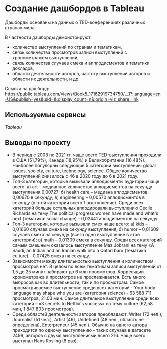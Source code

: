 # Создание дашбордов в Tableau

Дашборды основаны на данных о TED-конференциях различных странах мира.

В частности дашборды демонстрируют:
- количество выступлений по странам и тематикам,
- связь количества просмотров записи выступлений с хронометражем выступлений,
- связь количества случаев смеха и апплодисментов и тематики докладов,
- области деятельности авторов, частоту выступлений авторов и области их деятельности, и др. 

Ссылка на дашборд: https://public.tableau.com/views/Book5_17162919734750/__1?:language=en-US&publish=yes&:sid=&:display_count=n&:origin=viz_share_link 

## Используемые сервисы
*Tableau*  

## Выводы по проекту
- В период с 2008 по 2021 гг.  чаще всего TED-выступления проходили в США (51,79%), Канаде (18,95%) и Великобритании (16,48%). Наиболее популярны следующие 5 категорий выступлений: global issues, society,  culture, technology, science. Общее количество выступлений снизилось с 46 в 2020 году до 6 в 2021 году.
- Топ-3 категории, которые вызывали аплодисменты аудитории чаще всего: а) art – медианное количество аплодисментов на секунду выступления 0,00727; б) health care – медиана аплодисментов 0,00670 в секунду; в) engineering – 0,00570 аплодисментов в секунду (в этой категории всего 1 выступление). Среди всех категорий больше остальных аплодировали выступлению Cecile Richards на тему The political progress women have made and what's next (тематика: social change) - 0,02441 аплодисментов на секунду. 
- Топ-3 категории, которые вызывали смех чаще всего: а) kids – 0,01660 случаев смеха на секунду выступления; б) humor – 0,01609 случаев смеха на секунду (всего одно выступление в этой категории); в) math – 0,01309 смеха в секунду. Среди всех категорий самым смешным оказалось выступление Maz Jobrani на тему «A Saudi, an Indian and an Iranian walk into a Qatari bar» (тематика culture) - 0,07425 смеха на секунду. 
- Зависимости между длительностью выступления и количеством просмотров нет. В целом по всем тематикам записи выступлений от 1,5 до 25 минут набирают до 6 млн просмотров. Корреляции хронометража и просмотров не прослеживается. Есть много выбросов как во длительности, так и по просмотрам. Самое просматриваемое выступление среди всех категорий - Your body language may shape who you are (категория science) - 63 588 711 просмотров, 21.03 мин. Самое длительное выступление среди всех категорий – «3 secrets to Netflix's success» на тему culture (62,58 мин, 1 847 803 просмотров).
- Среди областей деятельности авторов преобладают: Writer (72 чел.), Journalist (51 чел.), Artist (49), Undefined (48 чел., область не определена), Enterpreneur (45 чел.). Обычно на одного автора приходится по одному выступлению - таких случаев в датасете 2499, авторов с двумя выступлениями всего 216. Чаще всего выступал Hans Rosling (8 раз).
